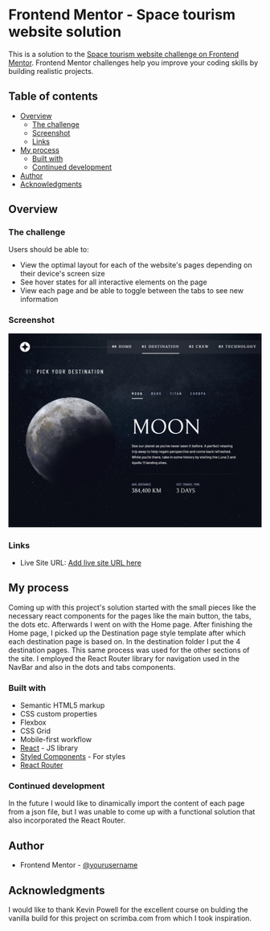 # Frontend Mentor - Space tourism website solution

This is a solution to the [Space tourism website challenge on Frontend Mentor](https://www.frontendmentor.io/challenges/space-tourism-multipage-website-gRWj1URZ3). Frontend Mentor challenges help you improve your coding skills by building realistic projects.

## Table of contents

- [Overview](#overview)
  - [The challenge](#the-challenge)
  - [Screenshot](#screenshot)
  - [Links](#links)
- [My process](#my-process)
  - [Built with](#built-with)
  - [Continued development](#continued-development)
- [Author](#author)
- [Acknowledgments](#acknowledgments)

## Overview

### The challenge

Users should be able to:

- View the optimal layout for each of the website's pages depending on their device's screen size
- See hover states for all interactive elements on the page
- View each page and be able to toggle between the tabs to see new information

### Screenshot

![](./screenshot.png)

### Links

- Live Site URL: [Add live site URL here](https://trusting-shannon-e163c9.netlify.app)

## My process

Coming up with this project's solution started with the small pieces like the necessary react components for the pages like the main button, the tabs, the dots etc. Afterwards I went on with the Home page. After finishing the Home page, I picked up the Destination page style template after which each destination page is based on. In the destination folder I put the 4 destination pages. This same process was used for the other sections of the site. I employed the React Router library for navigation used in the NavBar and also in the dots and tabs components.

### Built with

- Semantic HTML5 markup
- CSS custom properties
- Flexbox
- CSS Grid
- Mobile-first workflow
- [React](https://reactjs.org/) - JS library
- [Styled Components](https://styled-components.com/) - For styles
- [React Router](https://reactrouter.com/)

### Continued development

In the future I would like to dinamically import the content of each page from a json file, but I was unable to come up with a functional solution that also incorporated the React Router.

## Author

- Frontend Mentor - [@yourusername](https://www.frontendmentor.io/profile/popaclctin)

## Acknowledgments

I would like to thank Kevin Powell for the excellent course on bulding the vanilla build for this project on scrimba.com from which I took inspiration.
